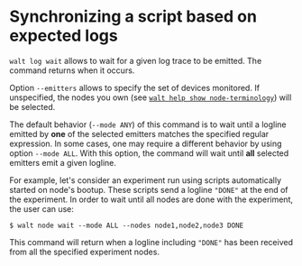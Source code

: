 
# Synchronizing a script based on expected logs

`walt log wait` allows to wait for a given log trace to be emitted. The command returns when it occurs.

Option `--emitters` allows to specify the set of devices monitored. If unspecified, the nodes you own (see [`walt help show node-terminology`](node-terminology.md)) will be selected.

The default behavior (`--mode ANY`) of this command is to wait until a logline emitted by **one** of the selected emitters matches the specified regular expression. In some cases, one may require a different behavior by using option `--mode ALL`. With this option, the command will wait until **all** selected emitters emit a given logline.

For example, let's consider an experiment run using scripts automatically started on node's bootup. These scripts send a logline `"DONE"` at the end of the experiment. In order to wait until all nodes are done with the experiment, the user can use:
```
$ walt node wait --mode ALL --nodes node1,node2,node3 DONE
```
This command will return when a logline including `"DONE"` has been received from all the specified experiment nodes.
